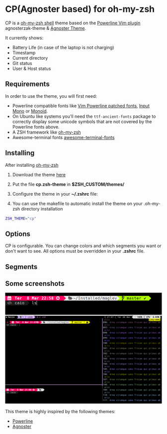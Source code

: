 # CP(Agnoster based) for oh-my-zsh
CP is a [oh-my-zsh shell](https://github.com/robbyrussell/oh-my-zsh) theme based on the
[Powerline Vim plugin](https://github.com/Lokaltog/vim-powerline) agnosterzak-theme &
[Agnoster Theme](https://gist.github.com/agnoster/3712874).


It currently shows:
- Battery Life (in case of the laptop is not charging)
- Timestamp
- Current directory
- Git status
- User & Host status

## Requirements

In order to use the theme, you will first need:

* Powerline compatible fonts like [Vim Powerline patched fonts](https://github.com/Lokaltog/powerline-fonts), [Input Mono](http://input.fontbureau.com/) or [Monoid](http://larsenwork.com/monoid/).
* On Ubuntu like systems you'll need the `ttf-ancient-fonts` package to correctly display some unicode symbols that are not covered by the Powerline fonts above.
* A ZSH framework like [oh-my-zsh](https://github.com/robbyrussell/oh-my-zsh)
* Awesome-terminal fonts [awesome-terminal-fonts](https://github.com/gabrielelana/awesome-terminal-fonts)


## Installing

After installing [oh-my-zsh](https://github.com/robbyrussell/oh-my-zsh)

1. Download the theme [here](http://raw.github.com/caiocutrim/cp-oh-my-zsh-theme/master/cp.zsh-theme)

2. Put the file **cp.zsh-theme** in **$ZSH_CUSTOM/themes/**

3. Configure the theme in your **~/.zshrc** file:

4. You can use the makefile to automatic install the theme on your .oh-my-zsh directory installation


```bash
ZSH_THEME="cp"
```

## Options

CP is configurable. You can change colors and which segments you want
or don't want to see. All options must be overridden in your **.zshrc** file.

## Segments

## Some screenshots

![screenshot1](images/screenshot1.png)
![screenshot2](images/screenshot2.png)

This theme is highly inspired by the following themes:
- [Powerline](https://github.com/jeremyFreeAgent/oh-my-zsh-powerline-theme)
- [Agnoster](https://gist.github.com/agnoster/3712874)
